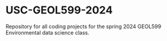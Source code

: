 # USC-GEOL599-2024
Repository for all coding projects for the spring 2024 GEOL599 Environmental data science class.
